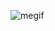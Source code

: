 ![megif](https://user-images.githubusercontent.com/89770609/167095670-15fffe4c-dc98-4959-849f-6130982c7b23.gif)


<!---
Flavordash/Flavordash is a ✨ special ✨ repository because its `README.md` (this file) appears on your GitHub profile.
You can click the Preview link to take a look at your changes.
--->

